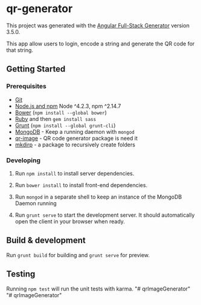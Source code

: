 # qr-generator

This project was generated with the [Angular Full-Stack Generator](https://github.com/DaftMonk/generator-angular-fullstack) version 3.5.0.

This app allow users to login, encode a string and generate the QR code for that string.
## Getting Started

### Prerequisites
- [Git](https://git-scm.com/)
- [Node.js and npm](nodejs.org) Node ^4.2.3, npm ^2.14.7
- [Bower](bower.io) (`npm install --global bower`)
- [Ruby](https://www.ruby-lang.org) and then `gem install sass`
- [Grunt](http://gruntjs.com/) (`npm install --global grunt-cli`)
- [MongoDB](https://www.mongodb.org/) - Keep a running daemon with `mongod`
- [qr-image](https://www.npmjs.com/package/qr-image) - QR code generator package is need it
- [mkdirp](https://github.com/substack/node-mkdirp)  - a package to recursively create folders
### Developing

1. Run `npm install` to install server dependencies.

2. Run `bower install` to install front-end dependencies.

3. Run `mongod` in a separate shell to keep an instance of the MongoDB Daemon running

4. Run `grunt serve` to start the development server. It should automatically open the client in your browser when ready.

## Build & development

Run `grunt build` for building and `grunt serve` for preview.

## Testing

Running `npm test` will run the unit tests with karma.
"# qrImageGenerator"
"# qrImageGenerator"
